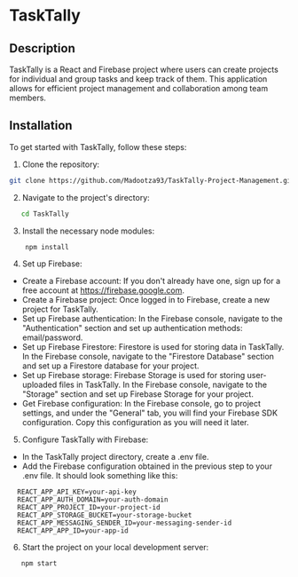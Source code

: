 # TaskTally

## Description
TaskTally is a React and Firebase project where users can create projects for individual and group tasks and keep track of them. This application allows for efficient project management and collaboration among team members.

## Installation

To get started with TaskTally, follow these steps:

1. Clone the repository:

```bash
git clone https://github.com/Madootza93/TaskTally-Project-Management.git 

```

2. Navigate to the project's directory:
```bash
   cd TaskTally
```
 

3. Install the necessary node modules:
```bash
    npm install
```

4. Set up Firebase:
- Create a Firebase account: If you don't already have one, sign up for a free account at https://firebase.google.com.
- Create a Firebase project: Once logged in to Firebase, create a new project for TaskTally.
- Set up Firebase authentication: In the Firebase console, navigate to the "Authentication" section and set up authentication methods: email/password.
- Set up Firebase Firestore: Firestore is used for storing data in TaskTally. In the Firebase console, navigate to the "Firestore Database" section and set up a Firestore database  for your project.
- Set up Firebase storage: Firebase Storage is used for storing user-uploaded files in TaskTally. In the Firebase console, navigate to the "Storage" section and set up Firebase Storage for your project.
- Get Firebase configuration: In the Firebase console, go to project settings, and under the "General" tab, you will find your Firebase SDK configuration. Copy this configuration as you will need it later.

5. Configure TaskTally with Firebase:
- In the TaskTally project directory, create a .env file.
- Add the Firebase configuration obtained in the previous step to your .env file. It should look something like this:
```
  REACT_APP_API_KEY=your-api-key  
  REACT_APP_AUTH_DOMAIN=your-auth-domain  
  REACT_APP_PROJECT_ID=your-project-id  
  REACT_APP_STORAGE_BUCKET=your-storage-bucket  
  REACT_APP_MESSAGING_SENDER_ID=your-messaging-sender-id    
  REACT_APP_APP_ID=your-app-id  

```
 


6. Start the project on your local development server:
```bash
   npm start
```




